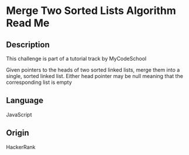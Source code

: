 # Merge Two Sorted Lists Algorithm Read Me

## Description

This challenge is part of a tutorial track by MyCodeSchool

Given pointers to the heads of two sorted linked lists, merge them into a single, sorted linked list. Either head pointer may be null meaning that the corresponding list is empty

## Language

JavaScript

## Origin

HackerRank